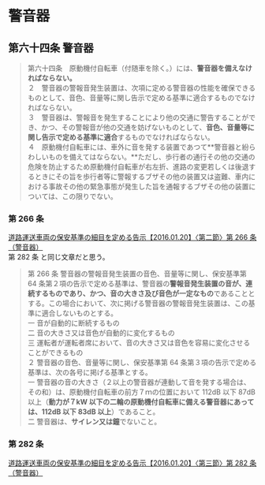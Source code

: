 # 警音器
## 第六十四条 警音器
> 第六十四条　原動機付自転車（付随車を除く。）には、**警音器を備えなければならない。**<br/>
２　警音器の警報音発生装置は、次項に定める警音器の性能を確保できるものとして、音色、音量等に関し告示で定める基準に適合するものでなければならない。<br/>
３　警音器は、警報音を発生することにより他の交通に警告することができ、かつ、その警報音が他の交通を妨げないものとして、**音色、音量等に関し告示で定める基準に適合**するものでなければならない。<br/>
４　原動機付自転車には、車外に音を発する装置であつて**警音器と紛らわしいものを備えてはならない。**ただし、歩行者の通行その他の交通の危険を防止するため原動機付自転車が右左折、進路の変更若しくは後退するときにその旨を歩行者等に警報するブザその他の装置又は盗難、車内における事故その他の緊急事態が発生した旨を通報するブザその他の装置については、この限りでない。

### 第 266 条
[道路運送車両の保安基準の細目を定める告示【2016.01.20】〈第二節〉第 266 条（警音器）](https://www.mlit.go.jp/common/000187723.pdf)  
第 282 条 と同じ文章だと思う。  
> 第 266 条 警音器の警報音発生装置の音色、音量等に関し、保安基準第 64 条第２項の告示で定める基準は、警音器の**警報音発生装置の音が、連続するものであり、かつ、音の大きさ及び音色が一定なもの**であることとする。この場合において、次に掲げる警音器の警報音発生装置は、この基準に適合しないものとする。<br/>
一 音が自動的に断続するもの<br/>
二 音の大きさ又は音色が自動的に変化するもの<br/>
三 運転者が運転者席において、音の大きさ又は音色を容易に変化させることができるもの<br/>
２ 警音器の音色、音量等に関し、保安基準第 64 条第３項の告示で定める基準は、次の各号に掲げる基準とする。<br/>
一 警音器の音の大きさ（２以上の警音器が連動して音を発する場合は、その和）は、原動機付自転車の前方７ｍの位置において 112dB 以下 87dB 以上（**動力が７kW 以下の二輪の原動機付自転車に備える警音器にあっては、112dB 以下 83dB 以上**）であること。<br/>
二 警音器は、**サイレン又は鐘**でないこと。<br/>


### 第 282 条
[道路運送車両の保安基準の細目を定める告示【2016.01.20】〈第三節〉第 282 条（警音器）](https://www.mlit.go.jp/common/000187740.pdf)
